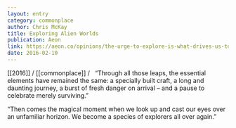```yaml
---
layout: entry
category: commonplace
author: Chris McKay
title: Exploring Alien Worlds
publication: Aeon
link: https://aeon.co/opinions/the-urge-to-explore-is-what-drives-us-to-land-on-alien-worlds
date: 2016-02-10
---
```


[[2016]] / [[commonplace]] / 
 
“Through all those leaps, the essential elements have remained the same: a specially built craft, a long and daunting journey, a burst of fresh danger on arrival – and a pause to celebrate merely surviving.”

“Then comes the magical moment when we look up and cast our eyes over an unfamiliar horizon. We become a species of explorers all over again.”
